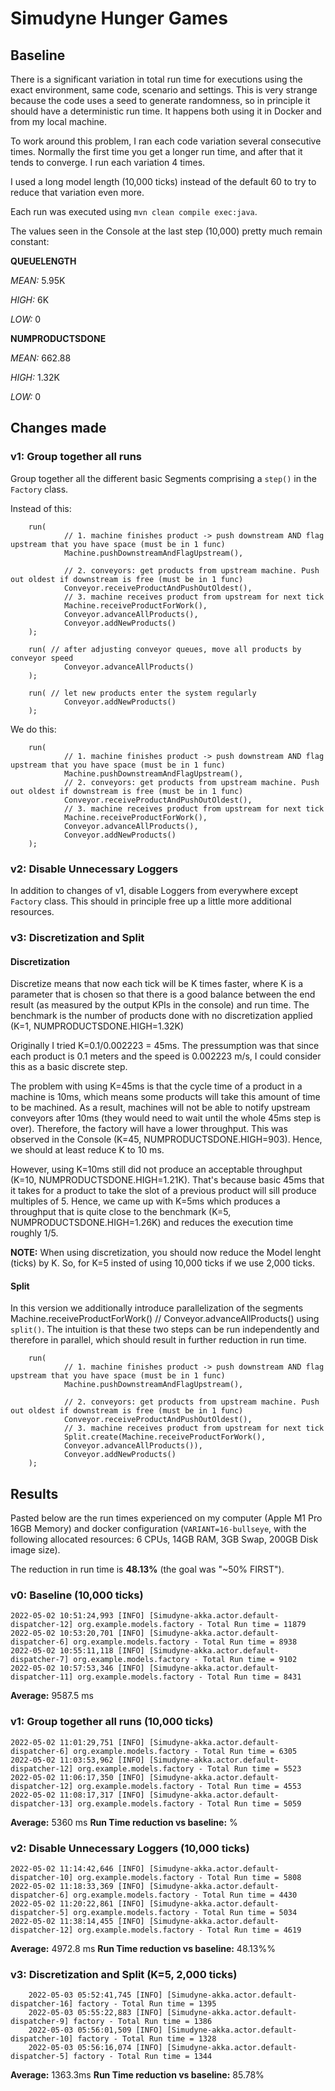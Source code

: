 # Simudyne Hunger Games

## Baseline
There is a significant variation in total run time for executions using the exact environment, same code, scenario and settings. This is very strange because the code uses a seed to generate randomness, so in principle it should have a deterministic run time. It happens both using it in Docker and from my local machine.

To work around this problem, I ran each code variation several consecutive times. Normally the first time you get a longer run time, and after that it tends to converge. I run each variation 4 times.

I used a long model length (10,000 ticks) instead of the default 60 to try to reduce that variation even more.

Each run was executed using `mvn clean compile exec:java`.

The values seen in the Console at the last step (10,000) pretty much remain constant:

**QUEUELENGTH**

*MEAN:* 5.95K

*HIGH:* 6K

*LOW:* 0

**NUMPRODUCTSDONE**

*MEAN:* 662.88

*HIGH:* 1.32K

*LOW:* 0

## Changes made

### v1: Group together all runs

Group together all the different basic Segments comprising a `step()` in the `Factory` class.

Instead of this:

        run(
                // 1. machine finishes product -> push downstream AND flag upstream that you have space (must be in 1 func)
                Machine.pushDownstreamAndFlagUpstream(),

                // 2. conveyors: get products from upstream machine. Push out oldest if downstream is free (must be in 1 func)
                Conveyor.receiveProductAndPushOutOldest(),
                // 3. machine receives product from upstream for next tick
                Machine.receiveProductForWork(),
                Conveyor.advanceAllProducts(),
                Conveyor.addNewProducts()
        );

        run( // after adjusting conveyor queues, move all products by conveyor speed
                Conveyor.advanceAllProducts()
        );

        run( // let new products enter the system regularly
                Conveyor.addNewProducts()
        );

We do this:

        run(
                // 1. machine finishes product -> push downstream AND flag upstream that you have space (must be in 1 func)
                Machine.pushDownstreamAndFlagUpstream(),
                // 2. conveyors: get products from upstream machine. Push out oldest if downstream is free (must be in 1 func)
                Conveyor.receiveProductAndPushOutOldest(),
                // 3. machine receives product from upstream for next tick
                Machine.receiveProductForWork(),
                Conveyor.advanceAllProducts(),
                Conveyor.addNewProducts()
        );

### v2: Disable Unnecessary Loggers
In addition to changes of v1, disable Loggers from everywhere except `Factory` class. This should in principle free up a little more additional resources.

### v3: Discretization and Split

#### Discretization
Discretize means that now each tick will be K times faster, where K is a parameter that is chosen so that there is a good balance between the end result (as measured by the output KPIs in the console) and run time. The benchmark is the number of products done with no discretization applied (K=1, NUMPRODUCTSDONE.HIGH=1.32K)

Originally I tried K=0.1/0.002223 = 45ms. The pressumption was that since each product is 0.1 meters and the speed is 0.002223 m/s, I could consider this as a basic discrete step.

The problem with using K=45ms is that the cycle time of a product in a machine is 10ms, which means some products will take this amount of time to be machined. As a result, machines will not be able to notify upstream conveyors after 10ms (they would need to wait until the whole 45ms step is over). Therefore, the factory will have a lower throughput. This was observed in the Console (K=45, NUMPRODUCTSDONE.HIGH=903). Hence, we should at least reduce K to 10 ms.

However, using K=10ms still did not produce an acceptable throughput (K=10, NUMPRODUCTSDONE.HIGH=1.21K). That's because  basic 45ms that it takes for a product to take the slot of a previous product will sill produce multiples of 5. Hence, we came up with K=5ms which produces a throughput that is quite close to the benchmark (K=5, NUMPRODUCTSDONE.HIGH=1.26K) and reduces the execution time roughly 1/5.

**NOTE:** When using discretization, you should now reduce the Model lenght (ticks) by K. So, for K=5 insted of using 10,000 ticks if we use 2,000 ticks.

#### Split

In this version we additionally introduce parallelization of the segments Machine.receiveProductForWork() // Conveyor.advanceAllProducts() using `split()`. The intuition is that these two steps can be run independently and therefore in parallel, which should result in further reduction in run time.

        run(
                // 1. machine finishes product -> push downstream AND flag upstream that you have space (must be in 1 func)
                Machine.pushDownstreamAndFlagUpstream(),

                // 2. conveyors: get products from upstream machine. Push out oldest if downstream is free (must be in 1 func)
                Conveyor.receiveProductAndPushOutOldest(),
                // 3. machine receives product from upstream for next tick
                Split.create(Machine.receiveProductForWork(),
                Conveyor.advanceAllProducts()),
                Conveyor.addNewProducts()
        );

## Results
Pasted below are the run times experienced on my computer (Apple M1 Pro 16GB Memory) and docker configuration (`VARIANT=16-bullseye`, with the following allocated resources: 6 CPUs, 14GB RAM, 3GB Swap, 200GB Disk image size).

The reduction in run time is **48.13%** (the goal was "~50% FIRST").

### v0: Baseline (10,000 ticks)
    2022-05-02 10:51:24,993 [INFO] [Simudyne-akka.actor.default-dispatcher-12] org.example.models.factory - Total Run time = 11879
    2022-05-02 10:53:20,701 [INFO] [Simudyne-akka.actor.default-dispatcher-6] org.example.models.factory - Total Run time = 8938
    2022-05-02 10:55:11,118 [INFO] [Simudyne-akka.actor.default-dispatcher-7] org.example.models.factory - Total Run time = 9102
    2022-05-02 10:57:53,346 [INFO] [Simudyne-akka.actor.default-dispatcher-11] org.example.models.factory - Total Run time = 8431

**Average:** 9587.5 ms

### v1: Group together all runs (10,000 ticks)
    2022-05-02 11:01:29,751 [INFO] [Simudyne-akka.actor.default-dispatcher-6] org.example.models.factory - Total Run time = 6305
    2022-05-02 11:03:53,962 [INFO] [Simudyne-akka.actor.default-dispatcher-12] org.example.models.factory - Total Run time = 5523
    2022-05-02 11:06:17,350 [INFO] [Simudyne-akka.actor.default-dispatcher-12] org.example.models.factory - Total Run time = 4553
    2022-05-02 11:08:17,317 [INFO] [Simudyne-akka.actor.default-dispatcher-13] org.example.models.factory - Total Run time = 5059

**Average:** 5360 ms
**Run Time reduction vs baseline:** %

### v2: Disable Unnecessary Loggers (10,000 ticks)
    2022-05-02 11:14:42,646 [INFO] [Simudyne-akka.actor.default-dispatcher-10] org.example.models.factory - Total Run time = 5808
    2022-05-02 11:18:33,369 [INFO] [Simudyne-akka.actor.default-dispatcher-6] org.example.models.factory - Total Run time = 4430
    2022-05-02 11:20:22,861 [INFO] [Simudyne-akka.actor.default-dispatcher-5] org.example.models.factory - Total Run time = 5034
    2022-05-02 11:38:14,455 [INFO] [Simudyne-akka.actor.default-dispatcher-12] org.example.models.factory - Total Run time = 4619

**Average:** 4972.8 ms
**Run Time reduction vs baseline:** 48.13%%

### v3: Discretization and Split (K=5, 2,000 ticks)
        2022-05-03 05:52:41,745 [INFO] [Simudyne-akka.actor.default-dispatcher-16] factory - Total Run time = 1395
        2022-05-03 05:55:22,883 [INFO] [Simudyne-akka.actor.default-dispatcher-9] factory - Total Run time = 1386
        2022-05-03 05:56:01,509 [INFO] [Simudyne-akka.actor.default-dispatcher-10] factory - Total Run time = 1328
        2022-05-03 05:56:16,074 [INFO] [Simudyne-akka.actor.default-dispatcher-5] factory - Total Run time = 1344

**Average:** 1363.3ms
**Run Time reduction vs baseline:** 85.78%